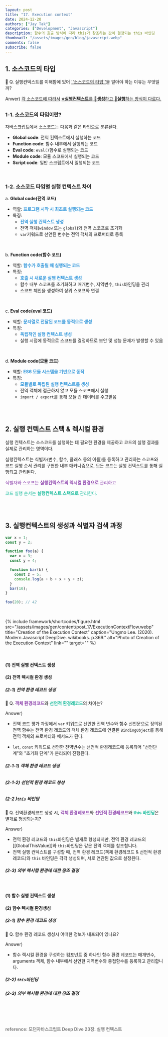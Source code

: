 ```yaml
---
layout: post
title: "17. Execution context"
date: 2024-12-20
authors: ["Jay Tak"]
categories: ["Development", "Javascript"]
description: 함수의 호출 방식에 따라 this가 참조하는 값이 결정되는 this 바인딩
thumbnail: "/assets/images/gen/blog/javascript.webp"
comments: false
subscribe: false
---
```


## 1. 소스코드의 타입

🧐 Q. 실행컨텍스트를 이해함에 있어 [''소스코드의 타입''](#)을 알아야 하는 이유는 무엇일까?

Anwer) [각 소스코드에 따라서](#) [**⭐️실행컨텍스트**를 **🌟생성**하고 **🌟실행**하는 방식이 다르다.](#)

### 1-1. 소스코드의 타입이란?

자바스크립트에서 소스코드는 다음과 같은 타입으로 분류된다.

- **Global code**: 전역 컨텍스트에서 실행하는 코드
- **Function code**: 함수 내부에서 실행되는 코드
- **Eval code**: `eval()`함수로 실행되는 코드
- **Module code**: 모듈 스코프에서 실행되는 코드
- **Script code**: 일반 스크립트에서 일행되는 코드

<br>

### 1-2. 소스코드 타입별 실행 컨텍스트 차이

a. **Global code(전역 코드)**

- 역할: <span style="color:#3498db">**프로그램 시작 시 최초로 실행되는 코드**</span>
- 특징:
  - <span style="color:#3498db">**전역 실행 컨텍스트 생성**</span>
  - 전역 객체(`window` 또는 `global`)와 전역 스코프로 초기화
  - `var`키워드로 선언된 변수는 전역 객체의 프로퍼티로 등록

<br>

b. **Function code(함수 코드)**

- 역할: <span style="color:#3498db">**함수가 호출될 때 실행되는 코드**</span>
- 특징:
  - <span style="color:#3498db">**호출 시 새로운 실행 컨텍스트 생성**</span>
  - 함수 내부 스코프를 초기화하고 매개변수, 지역변수, `this`바인딩을 관리
  - 스코프 체인을 생성하여 상위 스코프와 연결

<br>

c. **Eval code(eval 코드)**

- 역할: <span style="color:#3498db">**문자열로 전달된 코드를 동적으로 생성**</span>
- 특징:
  - <span style="color:#3498db">**독립적인 실행 컨텍스트 생성**</span>
  - 실행 시점에 동적으로 스코프를 결정하므로 보안 및 성능 문제가 발생할 수 있음

<br>

d. **Module code(모듈 코드)**

- 역할: <span style="color:#3498db">**ES6 모듈 시스템을 기반으로 동작**</span>
- 특징:
  - <span style="color:#3498db">**모듈별로 독립된 실행 컨텍스트를 생성**</span>
  - 전역 객체에 접근하지 않고 모듈 스코프에서 실행
  - `import / export`를 통해 모듈 간 데이터를 주고받음

<br><br>

## 2. 실행 컨텍스트 스택 & 렉시컬 환경

실행 컨텍스트는 소스코드를 실행하는 데 필요한 환경을 제공하고 코드의 실행 결과를 실제로 관리하는 영역이다. <br>

실행컨텍스트는 식별자(변수, 함수, 클래스 등의 이름)를 등록하고 관리하는 스코프와 코드 실행 순서 관리를 구현한 내부 매커니즘으로, 모든 코드는 실행 컨텍스트를 통해 실행되고 관리된다. <br>

<span style="color: #8e44ad">식별자와 스코프는 **실행컨텍스트의 렉시컬 환경으로** 관리하고</span> <br>

<span style="color: #1abc9c">코드 실행 순서는 **실행컨텍스트 스택으로** 관리한다. </span> <br>

<br><br>

## 3. 실행컨텍스트의 생성과 식별자 검색 과정

```javascript
var x = 1;
const y = 2;

function foo(a) {
  var x = 3;
  const y = 4;

  function bar(b) {
    const z = 5;
    console.log(a + b + x + y + z);
  }
  bar(10);
}

foo(20); // 42
```

<br>

{% include framework/shortcodes/figure.html src="/assets/images/gen/content/post_17/ExecutionContextFlow.webp" title="Creation of the Execution Context" caption="Ungmo Lee. (2020). Modern Javascript DeepDive. wikibooks. p.369." alt="Photo of Creation of the Execution Context" link="" target="" %}

<br>

#### **(1) 전역 실행 컨텍스트 생성**

#### **(2) 전역 렉시컬 환경 생성**

##### **(2-1) 전역 환경 레코드 생성**

🧐 Q. <span style="color: #8e44ad">**객체 환경레코드**</span>와 <span style="color: #1abc9c">**선언적 환경레코드**</span>의 차이는?

Answer)

- 전역 코드 평가 과정에서 `var` 키워드로 선언한 전역 변수와 함수 선언문으로 정의된 전역 함수는 전역 환경 레코드의 객체 환경 레코드에 연결된 `BindingObject`를 통해 전역 객체의 프로퍼티와 메서드가 된다.

- `let`, `const` 키워드로 선언한 전역변수는 선언적 환경레코드에 등록되어 "선언단계"와 "초기화 단계"가 분리되어 진행된다.

###### **(2-1-1) 객체 환경 레코드 생성**

###### **(2-1-2) 선언적 환경 레코드 생성**

##### **(2-2 )`this` 바인딩**

🧐 Q. 전역환경레코드 생성 시, <span style="color: #8e44ad">**객체 환경레코드**</span>와 <span style="color: #8e44ad">**선언적 환경레코드**</span>와 <span style="color: #1abc9c">**this 바인딩**</span>은 별개로 형성되는지?

Answer)

- 전역 환경 레코드와 `this`바인딩은 별개로 형성되지만, 전역 환경 레코드의 [[GlobalThisValue]]와 `this`바인딩은 같은 전역 객체를 참조합니다.
- 전역 실행 컨텍스트를 구성할 때, 전역 환경 레코드(객체 환경레코드 & 선언적 환경레코드)와 `this` 바인딩은 각각 생성되며, 서로 연관된 값으로 설정된다.

##### **(2-3) 외부 렉시컬 환경에 대한 참조 결정**

<br>

#### (1) 함수 실행 컨텍스트 생성

#### (2) 함수 렉시컬 환경생성

##### (2-1) 함수 환경 레코드 생성

🧐 Q. 함수 환경 레코드 생성시 어떠한 정보가 내포되어 있나요?

Answer)

- 함수 렉시컬 환경을 구성하는 컴포넌트 중 하나인 함수 환경 레코드는 매개변수, arguments 객체, 함수 내부에서 선언한 지역변수와 중첩함수를 등록하고 관리합니다.

##### (2-2) `this`바인딩

##### (2-3) 외부 렉시컬 환경에 대한 참조 결정

<br><br><br>

#### <span style="color:grey">reference: 모던자바스크립트 Deep Dive 23장. 실행 컨텍스트</span>
